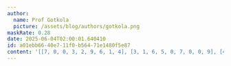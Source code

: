 ```yaml
---
author:
  name: Prof Gotkola
  picture: /assets/blog/authors/gotkola.png
maskRate: 0.28
date: 2025-06-04T02:00:01.640410
id: a01ebb66-40e7-11f0-b564-71e1480f5e87
content: '[[7, 0, 0, 3, 2, 9, 6, 1, 4], [3, 1, 6, 5, 0, 7, 0, 0, 9], [4, 2, 0, 8, 1, 6, 3, 0, 5], [1, 3, 2, 0, 6, 5, 0, 4, 8], [0, 0, 7, 2, 3, 0, 0, 5, 6], [6, 0, 4, 7, 8, 1, 2, 9, 3], [0, 7, 3, 0, 5, 2, 4, 0, 1], [2, 6, 1, 0, 0, 8, 0, 0, 7], [5, 0, 8, 1, 7, 3, 9, 6, 2]]'
---
```

